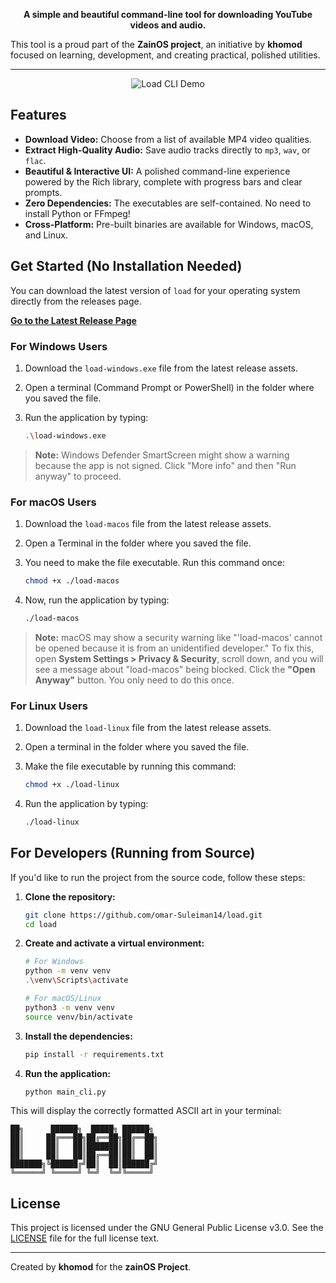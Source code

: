 <div align="center">

  
**A simple and beautiful command-line tool for downloading YouTube videos and audio.**

</div>

This tool is a proud part of the **ZainOS project**, an initiative by **khomod** focused on learning, development, and creating practical, polished utilities.

---


<p align="center">
  <img src="https://i.postimg.cc/gcCT2qS2/Screenshot-2025-09-04-184544.png" alt="Load CLI Demo">
</p>

## Features

*   **Download Video:** Choose from a list of available MP4 video qualities.
*   **Extract High-Quality Audio:** Save audio tracks directly to `mp3`, `wav`, or `flac`.
*   **Beautiful & Interactive UI:** A polished command-line experience powered by the Rich library, complete with progress bars and clear prompts.
*   **Zero Dependencies:** The executables are self-contained. No need to install Python or FFmpeg!
*   **Cross-Platform:** Pre-built binaries are available for Windows, macOS, and Linux.

## Get Started (No Installation Needed)

You can download the latest version of `load` for your operating system directly from the releases page.

**[Go to the Latest Release Page](https://github.com/omar-Suleiman14/load/releases/latest)**

### For Windows Users

1.  Download the `load-windows.exe` file from the latest release assets.
2.  Open a terminal (Command Prompt or PowerShell) in the folder where you saved the file.
3.  Run the application by typing:
   
    ```bash
    .\load-windows.exe
    ```
    
> **Note:** Windows Defender SmartScreen might show a warning because the app is not signed. Click "More info" and then "Run anyway" to proceed.

### For macOS Users

1.  Download the `load-macos` file from the latest release assets.
2.  Open a Terminal in the folder where you saved the file.
3.  You need to make the file executable. Run this command once:

    ```bash
    chmod +x ./load-macos
    ```
     
5.  Now, run the application by typing:

    ```bash
    ./load-macos
    ```
     
> **Note:** macOS may show a security warning like "'load-macos' cannot be opened because it is from an unidentified developer." To fix this, open **System Settings > Privacy & Security**, scroll down, and you will see a message about "load-macos" being blocked. Click the **"Open Anyway"** button. You only need to do this once.

### For Linux Users

1.  Download the `load-linux` file from the latest release assets.
2.  Open a terminal in the folder where you saved the file.
3.  Make the file executable by running this command:

    ```bash
    chmod +x ./load-linux
    ```
    
5.  Run the application by typing:

    ```bash
    ./load-linux
    ```

## For Developers (Running from Source)

If you'd like to run the project from the source code, follow these steps:

1.  **Clone the repository:**
   
    ```bash
    git clone https://github.com/omar-Suleiman14/load.git
    cd load
    ```
2.  **Create and activate a virtual environment:**
   
    ```bash
    # For Windows
    python -m venv venv
    .\venv\Scripts\activate

    # For macOS/Linux
    python3 -m venv venv
    source venv/bin/activate
    ```
3.  **Install the dependencies:**

    ```bash
    pip install -r requirements.txt
    ```
4.  **Run the application:**
   
    ```bash
    python main_cli.py
    
    ```
    
This will display the correctly formatted ASCII art in your terminal:

```text
██╗      ██████╗  █████╗ ██████╗ 
██║     ██╔═══██╗██╔══██╗██╔══██╗
██║     ██║   ██║███████║██║  ██║
██║     ██║   ██║██╔══██║██║  ██║
███████╗╚██████╔╝██║  ██║██████╔╝
╚══════╝ ╚═════╝ ╚═╝  ╚═╝╚═════╝
```
## License

This project is licensed under the GNU General Public License v3.0. See the [LICENSE](./LICENSE) file for the full license text.

---

Created by **khomod** for the **zainOS Project**.
